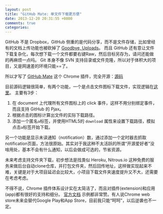 ```yaml
---
layout: post
title: "GitHub Mate: 单文件下载更方便"
date: 2013-12-20 20:31:55 +0800
comments: true
categories: 
---
```


GitHub 不是 Dropbox，GitHub 侧重的是代码分享，而不是文件存储，比如曾经有的文档上传功能也被砍掉了 [Goodbye, Uploads](https://github.com/blog/1302-goodbye-uploads)。 而且 GitHub 还有意让文件下载复杂化，每次想下载一个文件都要右键Raw，然后目标另存为，请问还能做的再麻烦一点吗。
Git 本身不像 SVN 支持目录或文件克隆，所以对于体积大的项目，又是网速差的环境只能==了。

所以才写了 [GitHub Mate](https://chrome.google.com/webstore/detail/github-mate/baggcehellihkglakjnmnhpnjmkbmpkf) 这个 Chrome 插件，完全开源：[源码](https://github.com/camsong/chrome-github-mate)

目前源码逻辑很简单，有两个功能，一个是点击文件图标下载文件，实现逻辑在[这里](https://github.com/camsong/chrome-github-mate/blob/master/script.js#L3)。
主要有3步：

1. 在 document 上代理所有文件图标上的 click 事件，这样不用分别绑定事件，而且支持 GitHub 的 Pjax。
2. 根据点击的图标计算出文件的实际下载路径。
3. 添加一个匿名`a`标签，并使用HTML5的 `download` 属性来设置下载路径，模拟点击`a`标签开始下载。


另一个功能是显示未读通知（notification）数，通过添加一个定时器去抓取notification页面，方法很原始。其实对于我这种不太活跃的所谓“开源爱好者“没啥用处，基本不会有什么通知，以后会做成可选的，节省资源。

未来考虑支持文件夹下载，初步想法是找类似 Heroku, Nitrous.io 这种免费的服务来做后台自动clone仓库，并打包文件夹，然后回传地址，这样做实现起来不难，关键是对于大项目延迟会比较大，小项目下载文件夹速度提升又不大，还需要在考虑考虑。

不得不说，Chrome 插件体系设计实在太简洁了，而且对插件(extension)和应用(app)都有很好的支持和细分。
[官方文档](https://developer.chrome.com/extensions/getstarted.html) 示例都非常赞。有人说Chrome web store未来会替代Google Play和App Store，目前我只能“呵呵”，以后逆袭也不一定。





